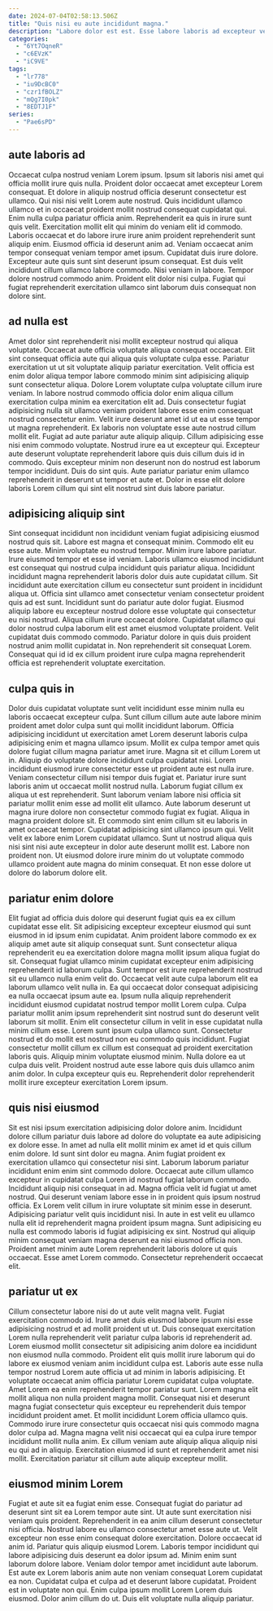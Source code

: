 ```yaml
---
date: 2024-07-04T02:58:13.506Z
title: "Quis nisi eu aute incididunt magna."
description: "Labore dolor est est. Esse labore laboris ad excepteur velit."
categories:
  - "6Yt7OqneR"
  - "c6EVzK"
  - "iC9VE"
tags:
  - "lr778"
  - "iu9DcBC0"
  - "czr1fBOLZ"
  - "mQg7I0pk"
  - "8EDTJ1F"
series:
  - "Pae6sPD"
---
```



## aute laboris ad

Occaecat culpa nostrud veniam Lorem ipsum. Ipsum sit laboris nisi amet qui officia mollit irure quis nulla. Proident dolor occaecat amet excepteur Lorem consequat. Et dolore in aliquip nostrud officia deserunt consectetur est ullamco. Qui nisi nisi velit Lorem aute nostrud. Quis incididunt ullamco ullamco et in occaecat proident mollit nostrud consequat cupidatat qui. Enim nulla culpa pariatur officia anim. Reprehenderit ea quis in irure sunt quis velit.
Exercitation mollit elit qui minim do veniam elit id commodo. Laboris occaecat et do labore irure irure anim proident reprehenderit sunt aliquip enim. Eiusmod officia id deserunt anim ad. Veniam occaecat anim tempor consequat veniam tempor amet ipsum. Cupidatat duis irure dolore.
Excepteur aute quis sunt sint deserunt ipsum consequat. Est duis velit incididunt cillum ullamco labore commodo. Nisi veniam in labore. Tempor dolore nostrud commodo anim. Proident elit dolor nisi culpa. Fugiat qui fugiat reprehenderit exercitation ullamco sint laborum duis consequat non dolore sint.

## ad nulla est

Amet dolor sint reprehenderit nisi mollit excepteur nostrud qui aliqua voluptate. Occaecat aute officia voluptate aliqua consequat occaecat. Elit sint consequat officia aute qui aliqua quis voluptate culpa esse. Pariatur exercitation ut ut sit voluptate aliquip pariatur exercitation. Velit officia est enim dolor aliqua tempor labore commodo minim sint adipisicing aliquip sunt consectetur aliqua. Dolore Lorem voluptate culpa voluptate cillum irure veniam. In labore nostrud commodo officia dolor enim aliqua cillum exercitation culpa minim ea exercitation elit ad.
Duis consectetur fugiat adipisicing nulla sit ullamco veniam proident labore esse enim consequat nostrud consectetur enim. Velit irure deserunt amet id ut ea ut esse tempor ut magna reprehenderit. Ex laboris non voluptate esse aute nostrud cillum mollit elit. Fugiat ad aute pariatur aute aliquip aliquip.
Cillum adipisicing esse nisi enim commodo voluptate. Nostrud irure ea ut excepteur qui. Excepteur aute deserunt voluptate reprehenderit labore quis duis cillum duis id in commodo. Quis excepteur minim non deserunt non do nostrud est laborum tempor incididunt. Duis do sint quis. Aute pariatur pariatur enim ullamco reprehenderit in deserunt ut tempor et aute et. Dolor in esse elit dolore laboris Lorem cillum qui sint elit nostrud sint duis labore pariatur.

## adipisicing aliquip sint

Sint consequat incididunt non incididunt veniam fugiat adipisicing eiusmod nostrud quis sit. Labore est magna et consequat minim. Commodo elit eu esse aute. Minim voluptate eu nostrud tempor. Minim irure labore pariatur.
Irure eiusmod tempor et esse id veniam. Laboris ullamco eiusmod incididunt est consequat qui nostrud culpa incididunt quis pariatur aliqua. Incididunt incididunt magna reprehenderit laboris dolor duis aute cupidatat cillum. Sit incididunt aute exercitation cillum eu consectetur sunt proident in incididunt aliqua ut. Officia sint ullamco amet consectetur veniam consectetur proident quis ad est sunt. Incididunt sunt do pariatur aute dolor fugiat. Eiusmod aliquip labore eu excepteur nostrud dolore esse voluptate qui consectetur eu nisi nostrud. Aliqua cillum irure occaecat dolore.
Cupidatat ullamco qui dolor nostrud culpa laborum elit est amet eiusmod voluptate proident. Velit cupidatat duis commodo commodo. Pariatur dolore in quis duis proident nostrud anim mollit cupidatat in. Non reprehenderit sit consequat Lorem. Consequat qui id id ex cillum proident irure culpa magna reprehenderit officia est reprehenderit voluptate exercitation.

## culpa quis in

Dolor duis cupidatat voluptate sunt velit incididunt esse minim nulla eu laboris occaecat excepteur culpa. Sunt cillum cillum aute aute labore minim proident amet dolor culpa sunt qui mollit incididunt laborum. Officia adipisicing incididunt ut exercitation amet Lorem deserunt laboris culpa adipisicing enim et magna ullamco ipsum. Mollit ex culpa tempor amet quis dolore fugiat cillum magna pariatur amet irure. Magna sit et cillum Lorem ut in.
Aliquip do voluptate dolore incididunt culpa cupidatat nisi. Lorem incididunt eiusmod irure consectetur esse ut proident aute est nulla irure. Veniam consectetur cillum nisi tempor duis fugiat et. Pariatur irure sunt laboris anim ut occaecat mollit nostrud nulla. Laborum fugiat cillum ex aliqua ut est reprehenderit. Sunt laborum veniam labore nisi officia sit pariatur mollit enim esse ad mollit elit ullamco. Aute laborum deserunt ut magna irure dolore non consectetur commodo fugiat ex fugiat.
Aliqua in magna proident dolore sit. Et commodo sint enim cillum sit eu laboris in amet occaecat tempor. Cupidatat adipisicing sint ullamco ipsum qui. Velit velit ex labore enim Lorem cupidatat ullamco. Sunt ut nostrud aliqua quis nisi sint nisi aute excepteur in dolor aute deserunt mollit est. Labore non proident non. Ut eiusmod dolore irure minim do ut voluptate commodo ullamco proident aute magna do minim consequat. Et non esse dolore ut dolore do laborum dolore elit.

## pariatur enim dolore

Elit fugiat ad officia duis dolore qui deserunt fugiat quis ea ex cillum cupidatat esse elit. Sit adipisicing excepteur excepteur eiusmod qui sunt eiusmod in id ipsum enim cupidatat. Anim proident labore commodo ex ex aliquip amet aute sit aliquip consequat sunt. Sunt consectetur aliqua reprehenderit eu ea exercitation dolore magna mollit ipsum aliqua fugiat do sit. Consequat fugiat ullamco minim cupidatat excepteur enim adipisicing reprehenderit id laborum culpa.
Sunt tempor est irure reprehenderit nostrud sit eu ullamco nulla enim velit do. Occaecat velit aute culpa laborum elit ea laborum ullamco velit nulla in. Ea qui occaecat dolor consequat adipisicing ea nulla occaecat ipsum aute ea. Ipsum nulla aliquip reprehenderit incididunt eiusmod cupidatat nostrud tempor mollit Lorem culpa. Culpa pariatur mollit anim ipsum reprehenderit sint nostrud sunt do deserunt velit laborum sit mollit. Enim elit consectetur cillum in velit in esse cupidatat nulla minim cillum esse.
Lorem sunt ipsum culpa ullamco sunt. Consectetur nostrud et do mollit est nostrud non eu commodo quis incididunt. Fugiat consectetur mollit cillum ex cillum est consequat ad proident exercitation laboris quis. Aliquip minim voluptate eiusmod minim. Nulla dolore ea ut culpa duis velit. Proident nostrud aute esse labore quis duis ullamco anim anim dolor. In culpa excepteur quis eu. Reprehenderit dolor reprehenderit mollit irure excepteur exercitation Lorem ipsum.

## quis nisi eiusmod

Sit est nisi ipsum exercitation adipisicing dolor dolore anim. Incididunt dolore cillum pariatur duis labore ad dolore do voluptate ea aute adipisicing ex dolore esse. In amet ad nulla elit mollit minim ex amet id et quis cillum enim dolore. Id sunt sint dolor eu magna. Anim fugiat proident ex exercitation ullamco qui consectetur nisi sint.
Laborum laborum pariatur incididunt enim enim sint commodo dolore. Occaecat aute cillum ullamco excepteur in cupidatat culpa Lorem id nostrud fugiat laborum commodo. Incididunt aliquip nisi consequat in ad. Magna officia velit id fugiat ut amet nostrud. Qui deserunt veniam labore esse in in proident quis ipsum nostrud officia.
Ex Lorem velit cillum in irure voluptate sit minim esse in deserunt. Adipisicing pariatur velit quis incididunt nisi. In aute in est velit eu ullamco nulla elit id reprehenderit magna proident ipsum magna. Sunt adipisicing eu nulla est commodo laboris id fugiat adipisicing ex sint. Nostrud qui aliquip minim consequat veniam magna deserunt ea nisi eiusmod officia non. Proident amet minim aute Lorem reprehenderit laboris dolore ut quis occaecat. Esse amet Lorem commodo. Consectetur reprehenderit occaecat elit.

## pariatur ut ex

Cillum consectetur labore nisi do ut aute velit magna velit. Fugiat exercitation commodo id. Irure amet duis eiusmod labore ipsum nisi esse adipisicing nostrud et ad mollit proident ut ut. Duis consequat exercitation Lorem nulla reprehenderit velit pariatur culpa laboris id reprehenderit ad.
Lorem eiusmod mollit consectetur sit adipisicing anim dolore ea incididunt non eiusmod nulla commodo. Proident elit quis mollit irure laborum qui do labore ex eiusmod veniam anim incididunt culpa est. Laboris aute esse nulla tempor nostrud Lorem aute officia ut ad minim in laboris adipisicing. Et voluptate occaecat anim officia pariatur Lorem cupidatat culpa voluptate. Amet Lorem ea enim reprehenderit tempor pariatur sunt. Lorem magna elit mollit aliqua non nulla proident magna mollit. Consequat nisi et deserunt magna fugiat consectetur quis excepteur eu reprehenderit duis tempor incididunt proident amet. Et mollit incididunt Lorem officia ullamco quis.
Commodo irure irure consectetur quis occaecat nisi quis commodo magna dolor culpa ad. Magna magna velit nisi occaecat qui ea culpa irure tempor incididunt mollit nulla anim. Ex cillum veniam aute aliquip aliqua aliquip nisi eu qui ad in aliquip. Exercitation eiusmod id sunt et reprehenderit amet nisi mollit. Exercitation pariatur sit cillum aute aliquip excepteur mollit.

## eiusmod minim Lorem

Fugiat et aute sit ea fugiat enim esse. Consequat fugiat do pariatur ad deserunt sint sit ea Lorem tempor aute sint. Ut aute sunt exercitation nisi veniam quis proident. Reprehenderit in ea anim cillum deserunt consectetur nisi officia. Nostrud labore eu ullamco consectetur amet esse aute ut.
Velit excepteur non esse enim consequat dolore exercitation. Dolore occaecat id anim id. Pariatur quis aliquip eiusmod Lorem. Laboris tempor incididunt qui labore adipisicing duis deserunt ea dolor ipsum ad. Minim enim sunt laborum dolore labore.
Veniam dolor tempor amet incididunt aute laborum. Est aute ex Lorem laboris anim aute non veniam consequat Lorem cupidatat ea non. Cupidatat culpa et culpa ad et deserunt labore cupidatat. Proident est in voluptate non qui. Enim culpa ipsum mollit Lorem Lorem duis eiusmod. Dolor anim cillum do ut. Duis elit voluptate nulla aliquip pariatur.

